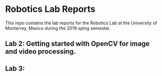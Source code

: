 # Robotics Lab Reports

This repo contains the lab reports for the Robotics Lab at the University of Monterrey, Mexico during the 2019 sping semester.

## Lab 2: Getting started with OpenCV for image and video processing.

## Lab 3:
